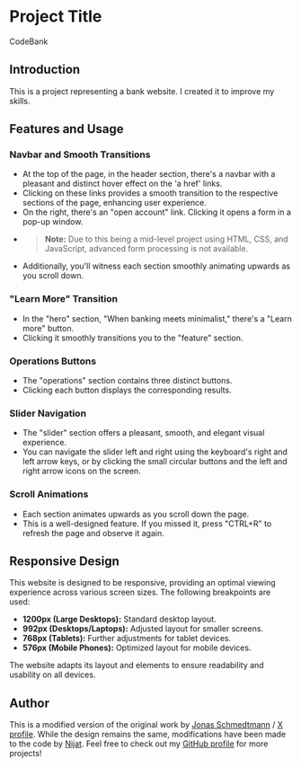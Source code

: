 # Project Title

CodeBank

## Introduction

This is a project representing a bank website. I created it to improve my skills.

## Features and Usage

### Navbar and Smooth Transitions

- At the top of the page, in the header section, there's a navbar with a pleasant and distinct hover effect on the 'a href' links.
- Clicking on these links provides a smooth transition to the respective sections of the page, enhancing user experience.
- On the right, there's an "open account" link. Clicking it opens a form in a pop-up window.
- > **Note:** Due to this being a mid-level project using HTML, CSS, and JavaScript, advanced form processing is not available.
- Additionally, you'll witness each section smoothly animating upwards as you scroll down.

### "Learn More" Transition

- In the "hero" section, "When banking meets minimalist," there's a "Learn more" button.
- Clicking it smoothly transitions you to the "feature" section.

### Operations Buttons

- The "operations" section contains three distinct buttons.
- Clicking each button displays the corresponding results.

### Slider Navigation

- The "slider" section offers a pleasant, smooth, and elegant visual experience.
- You can navigate the slider left and right using the keyboard's right and left arrow keys, or by clicking the small circular buttons and the left and right arrow icons on the screen.

### Scroll Animations

- Each section animates upwards as you scroll down the page.
- This is a well-designed feature. If you missed it, press "CTRL+R" to refresh the page and observe it again.

## Responsive Design

This website is designed to be responsive, providing an optimal viewing experience across various screen sizes. The following breakpoints are used:

- **1200px (Large Desktops):** Standard desktop layout.
- **992px (Desktops/Laptops):** Adjusted layout for smaller screens.
- **768px (Tablets):** Further adjustments for tablet devices.
- **576px (Mobile Phones):** Optimized layout for mobile devices.

The website adapts its layout and elements to ensure readability and usability on all devices.

## Author

This is a modified version of the original work by [Jonas Schmedtmann](jonas.io) / [X profile](https://x.com/jonasschmedtman). While the design remains the same, modifications have been made to the code by [Nijat](https://www.linkedin.com/in/nijat-guliyev-1949a4294/). Feel free to check out my [GitHub profile](https://github.com/Nijat-Guliyev) for more projects!
